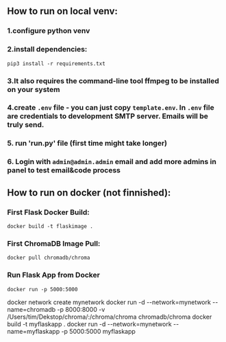 ## How to run on local venv:
### 1.configure python venv
### 2.install dependencies:
```commandline
pip3 install -r requirements.txt
```
### 3.It also requires the command-line tool ffmpeg to be installed on your system
### 4.create `.env` file - you can just copy `template.env`. In `.env` file are credentials to development SMTP server. Emails will be truly send.
### 5. run 'run.py' file (first time might take longer)
### 6. Login with `admin@admin.admin` email and add more admins in panel to test email&code process



## How to run on docker (not finnished):
### First Flask Docker Build:
```commandline
docker build -t flaskimage .
```

### First ChromaDB Image Pull:
```commandline
docker pull chromadb/chroma
```

### Run Flask App from Docker
```commandline
docker run -p 5000:5000
```

docker network create mynetwork
docker run -d --network=mynetwork --name=chromadb -p 8000:8000 -v /Users/tim/Dekstop/chroma/:/chroma/chroma chromadb/chroma
docker build -t myflaskapp .
docker run -d --network=mynetwork --name=myflaskapp -p 5000:5000 myflaskapp
